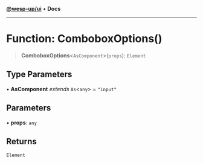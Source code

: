 [**@wesp-up/ui**](../README.md) • **Docs**

***

# Function: ComboboxOptions()

> **ComboboxOptions**\<`AsComponent`\>(`props`): `Element`

## Type Parameters

• **AsComponent** *extends* `As`\<`any`\> = `"input"`

## Parameters

• **props**: `any`

## Returns

`Element`
